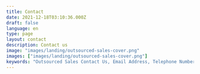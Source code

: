 ```yaml
---
title: Contact
date: 2021-12-18T03:10:36.000Z
draft: false
language: en
type: page
layout: contact
description: Contact us
image: "images/landing/outsourced-sales-cover.png"
images: ["images/landing/outsourced-sales-cover.png"]
keywords: "Outsourced Sales Contact Us, Email Address, Telephone Number"
---
```

